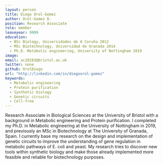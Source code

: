 ```yaml
---
layout: person
title: Diego Orol-Gomez
author: Orol-Gomez D.
position: Research Associate
role: member
leaveyear: 9999
education:
  - BSc Biology, Universidades de A Coruña 2012
  - MSc Biotechnology, Universidad de Granada 2014
  - Ph.D. Metabolic engineering, University of Nottingham 2019
image: 
email: ac20283@bristol.ac.uk
twitter: none
github: OrolDiego
url: "http://linkedin.com/in/diegoorol-gomez"
keywords:
  - Metabolic engineering
  - Protein purification
  - Synthetic biology
  - Genetic circuits
  - Cell-free
---
```

Research Associate in Biological Sciences at the University of Bristol with a background in Metabolic engineering and Protein purification. I completed my Ph.D. in Metabolic engineering at the University of Nottingham in 2019, and previously an MSc in Biotechnology at The University of Granada, Spain. I currently base my research on the design and implementation of genetic circuits to improve the understanding of gene regulation in metabolic pathways of E. coli and yeast. My research tries to discover new tools within synthetic biology and make those already implemented more feasible and reliable for biotechnology purposes.
